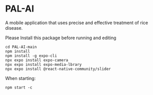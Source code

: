 # PAL-AI
 A mobile application that uses precise and effective treatment of rice disease.

 Please Install this package before running and editing

    cd PAL-AI-main
    npm install
    npm install -g expo-cli
    npx expo install expo-camera
    npx expo install expo-media-lbrary
    npx expo install @react-native-community/slider
    
When starting:

    npm start -c

